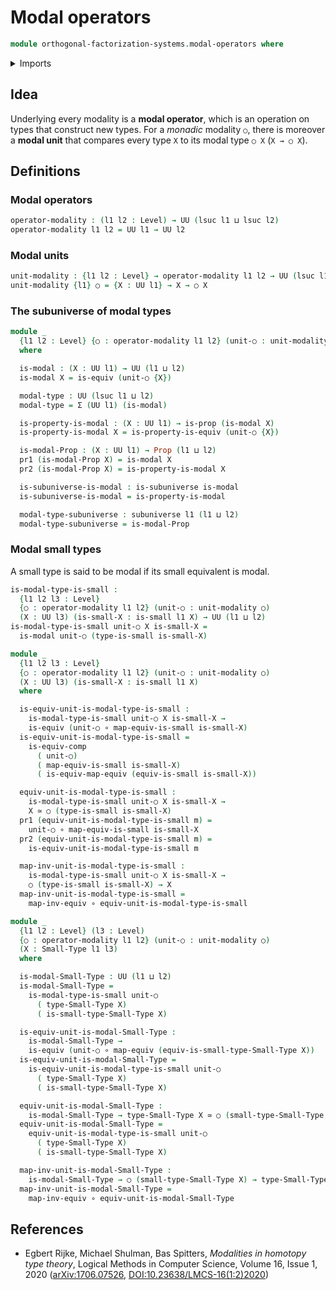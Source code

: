 # Modal operators

```agda
module orthogonal-factorization-systems.modal-operators where
```

<details><summary>Imports</summary>

```agda
open import foundation.dependent-pair-types
open import foundation.equivalences
open import foundation.function-types
open import foundation.propositions
open import foundation.small-types
open import foundation.subuniverses
open import foundation.universe-levels
```

</details>

## Idea

Underlying every modality is a **modal operator**, which is an operation on
types that construct new types. For a _monadic_ modality `○`, there is moreover
a **modal unit** that compares every type `X` to its modal type `○ X`
(`X → ○ X`).

## Definitions

### Modal operators

```agda
operator-modality : (l1 l2 : Level) → UU (lsuc l1 ⊔ lsuc l2)
operator-modality l1 l2 = UU l1 → UU l2
```

### Modal units

```agda
unit-modality : {l1 l2 : Level} → operator-modality l1 l2 → UU (lsuc l1 ⊔ l2)
unit-modality {l1} ○ = {X : UU l1} → X → ○ X
```

### The subuniverse of modal types

```agda
module _
  {l1 l2 : Level} {○ : operator-modality l1 l2} (unit-○ : unit-modality ○)
  where

  is-modal : (X : UU l1) → UU (l1 ⊔ l2)
  is-modal X = is-equiv (unit-○ {X})

  modal-type : UU (lsuc l1 ⊔ l2)
  modal-type = Σ (UU l1) (is-modal)

  is-property-is-modal : (X : UU l1) → is-prop (is-modal X)
  is-property-is-modal X = is-property-is-equiv (unit-○ {X})

  is-modal-Prop : (X : UU l1) → Prop (l1 ⊔ l2)
  pr1 (is-modal-Prop X) = is-modal X
  pr2 (is-modal-Prop X) = is-property-is-modal X

  is-subuniverse-is-modal : is-subuniverse is-modal
  is-subuniverse-is-modal = is-property-is-modal

  modal-type-subuniverse : subuniverse l1 (l1 ⊔ l2)
  modal-type-subuniverse = is-modal-Prop
```

### Modal small types

A small type is said to be modal if its small equivalent is modal.

```agda
is-modal-type-is-small :
  {l1 l2 l3 : Level}
  {○ : operator-modality l1 l2} (unit-○ : unit-modality ○)
  (X : UU l3) (is-small-X : is-small l1 X) → UU (l1 ⊔ l2)
is-modal-type-is-small unit-○ X is-small-X =
  is-modal unit-○ (type-is-small is-small-X)

module _
  {l1 l2 l3 : Level}
  {○ : operator-modality l1 l2} (unit-○ : unit-modality ○)
  (X : UU l3) (is-small-X : is-small l1 X)
  where

  is-equiv-unit-is-modal-type-is-small :
    is-modal-type-is-small unit-○ X is-small-X →
    is-equiv (unit-○ ∘ map-equiv-is-small is-small-X)
  is-equiv-unit-is-modal-type-is-small =
    is-equiv-comp
      ( unit-○)
      ( map-equiv-is-small is-small-X)
      ( is-equiv-map-equiv (equiv-is-small is-small-X))

  equiv-unit-is-modal-type-is-small :
    is-modal-type-is-small unit-○ X is-small-X →
    X ≃ ○ (type-is-small is-small-X)
  pr1 (equiv-unit-is-modal-type-is-small m) =
    unit-○ ∘ map-equiv-is-small is-small-X
  pr2 (equiv-unit-is-modal-type-is-small m) =
    is-equiv-unit-is-modal-type-is-small m

  map-inv-unit-is-modal-type-is-small :
    is-modal-type-is-small unit-○ X is-small-X →
    ○ (type-is-small is-small-X) → X
  map-inv-unit-is-modal-type-is-small =
    map-inv-equiv ∘ equiv-unit-is-modal-type-is-small

module _
  {l1 l2 : Level} (l3 : Level)
  {○ : operator-modality l1 l2} (unit-○ : unit-modality ○)
  (X : Small-Type l1 l3)
  where

  is-modal-Small-Type : UU (l1 ⊔ l2)
  is-modal-Small-Type =
    is-modal-type-is-small unit-○
      ( type-Small-Type X)
      ( is-small-type-Small-Type X)

  is-equiv-unit-is-modal-Small-Type :
    is-modal-Small-Type →
    is-equiv (unit-○ ∘ map-equiv (equiv-is-small-type-Small-Type X))
  is-equiv-unit-is-modal-Small-Type =
    is-equiv-unit-is-modal-type-is-small unit-○
      ( type-Small-Type X)
      ( is-small-type-Small-Type X)

  equiv-unit-is-modal-Small-Type :
    is-modal-Small-Type → type-Small-Type X ≃ ○ (small-type-Small-Type X)
  equiv-unit-is-modal-Small-Type =
    equiv-unit-is-modal-type-is-small unit-○
      ( type-Small-Type X)
      ( is-small-type-Small-Type X)

  map-inv-unit-is-modal-Small-Type :
    is-modal-Small-Type → ○ (small-type-Small-Type X) → type-Small-Type X
  map-inv-unit-is-modal-Small-Type =
    map-inv-equiv ∘ equiv-unit-is-modal-Small-Type
```

## References

- Egbert Rijke, Michael Shulman, Bas Spitters, _Modalities in homotopy type
  theory_, Logical Methods in Computer Science, Volume 16, Issue 1, 2020
  ([arXiv:1706.07526](https://arxiv.org/abs/1706.07526),
  [DOI:10.23638/LMCS-16(1:2)2020](https://doi.org/10.23638/LMCS-16%281%3A2%292020))
